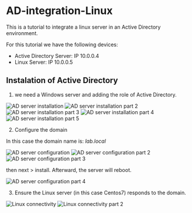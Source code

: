 # AD-integration-Linux
This is a tutorial to integrate a linux server in an Active Directory environment.

For this tutorial we have the following devices:
* Active Directory Server: IP 10.0.0.4
* Linux Server: IP 10.0.0.5

## Instalation of Active Directory
1. we need a Windows server and adding the role of Active Directory.

![AD server installation](https://github.com/jean0828/AD-integration-Linux/blob/main/ADtutorial/ADserver1.jpg)
![AD server installation part 2](https://github.com/jean0828/AD-integration-Linux/blob/main/ADtutorial/ADserver2.png)
![AD server installation part 3](https://github.com/jean0828/AD-integration-Linux/blob/main/ADtutorial/ADserver3.png)
![AD server installation part 4](https://github.com/jean0828/AD-integration-Linux/blob/main/ADtutorial/ADserver4.png)
![AD server installation part 5](https://github.com/jean0828/AD-integration-Linux/blob/main/ADtutorial/ADserver5.png)

2. Configure the domain

In this case the domain name is: *lab.local*

![AD server configuration](https://github.com/jean0828/AD-integration-Linux/blob/main/ADtutorial/adconfiguration.png)
![AD server configuration part 2](https://github.com/jean0828/AD-integration-Linux/blob/main/ADtutorial/adconfiguration2.png)
![AD server configuration part 3](https://github.com/jean0828/AD-integration-Linux/blob/main/ADtutorial/adconfiguration3.png)

then next > install. Afterward, the server will reboot.


![AD server configuration part 4](https://github.com/jean0828/AD-integration-Linux/blob/main/ADtutorial/adconfiguration4.png)


3. Ensure the Linux server (in this case Centos7) responds to the domain.

![Linux connectivity](https://github.com/jean0828/AD-integration-Linux/blob/main/ADtutorial/linuxserver.png)
![Linux connectivity part 2](https://github.com/jean0828/AD-integration-Linux/blob/main/ADtutorial/linuxserver2.png)


